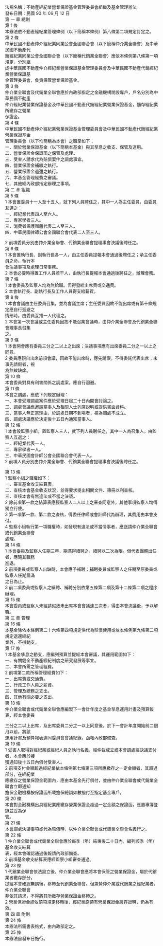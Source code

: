 法規名稱：不動產經紀業營業保證基金管理委員會組織及基金管理辦法  
發布日期：民國 90 年 06 月 12 日  
第 一 章 總則  
第 1 條  
本辦法依不動產經紀業管理條例（以下簡稱本條例）第八條第二項規定訂定之。  
第 2 條  
中華民國不動產仲介經紀業同業公會全國聯合會（以下簡稱仲介業全聯會）及中華民國不動產代  
銷經紀業同業公會全國聯合會（以下簡稱代銷業全聯會）應依本條例第八條第一項規定，分別組  
成中華民國不動產仲介經紀業營業保證基金管理委員會及中華民國不動產代銷經紀業營業保證基  
金管理委員會，負責保管營業保證基金。  
第 3 條  
仲介業全聯會及代銷業全聯會應於內政部指定之金融機構開設專戶，戶名分別為中華民國不動產  
仲介經紀業營業保證基金及中華民國不動產代銷經紀業營業保證基金，儲存經紀業所繳存之營業  
保證金。  
第 4 條  
中華民國不動產仲介經紀業營業保證基金管理委員會及中華民國不動產代銷經紀業營業保證基金  
管理委員會（以下均簡稱為本會）之職掌如下：  
一、關於營業保證基金（以下簡稱本基金）與其孳息之收支、保管及運用。  
二、營業保證金保證函之保管及處理。  
三、受害人請求代為賠償案件之調處事宜。  
四、營業保證金補繳之執行。  
五、營業保證金退還之執行。  
六、本基金管理經費之審議。  
七、其他經內政部指定辦理之事項。  
第 二 章 組織  
第 5 條  
1 本會置委員十一人至十五人，就下列人員聘任之，其中一人為主任委員，由委員互選之：  
一、經紀業代表四人至六人。  
二、專家學者三人。  
三、消費者保護團體代表二人至三人。  
四、中華民國律師公會全國聯合會代表二人至三人。  


2 前項委員分別由仲介業全聯會、代銷業全聯會提理事會決議後聘任之。  
第 6 條  
1 本會置執行長、副執行長各一人，由主任委員提報本會通過後聘任之；承主任委員之命，執行本  
會決議事項及處理日常事務。  
2 本會必要時得置工作人員若干人，由執行長提報本會通過後聘任之，辦理會務。  
第 7 條  
1 本會委員及監察人均為無給職。但得發給出席費或交通費。  
2 本會執行長、副執行長及工作人員得支給薪資。  
第 8 條  
1 本會會議由主任委員召集，並為會議主席；主任委員因故不能出席或有第十條規定應自行迴避之  
情形時，由委員互推一人代理之。  
2 本會第一次會議或主任委員因故不能召集會議時，由仲介業全聯會及代銷業全聯會理事長召集  
之。  
第 9 條  
1 本會開會應有委員三分之二以上之出席；決議事項應有出席委員二分之一以上之同意。  
2 委員應親自出席前項會議，因故不能出席時，應先請假，不得委託代表出席；未事先請假者，視  
為無故缺席。  
第 10 條  
本會委員對具有利害關係之調處案，應自行迴避。  
第 11 條  
本會之調處，應依下列規定辦理：  
一、本會受理調處案件應於受理日起二十日內開會討論之。  
二、調處會議應邀請當事人及相關人士列席說明或提供書面資料。  
三、當事人無正當理由，於調處日期不到場者，視為調處不成立。  
四、調處決議應於決定後十五日內通知當事人。  
第 12 條  
1 本會設監察小組，置監察人三人，就下列人員聘任之，其中一人為召集人，由監察人互選之：  
一、經紀業代表一人。  
二、專家學者一人。  
三、中華民國會計師公會全國聯合會代表一人。  
2 前項人員分別由仲介業全聯會、代銷業全聯會提理事會決議後聘任之。  


第 13 條  
1 監察小組之職權如下：  
一、審查基金收支結算表。  
二、查核本會基金收支狀況，並得要求提出相關文件、簿冊以利查核。  
三、查核本會有無違法或不當之決議。  
2 除前項第一款之結算表應經監察人二人以上之審查同意外，其他事項監察人均得獨立行使。  
3 第一項第一款、第二款之查核，得委任律師或會計師代為辦理，其費用由本會支付。  
4 監察小組執行第一項職權時，如發現有違法或不當情事者，應送請仲介業全聯會或代銷業全聯會  
處理。  
第 14 條  
1 本會委員及監察人任期三年，期滿得續聘之，續聘以二次為限。但代表團體出任者，應隨其職務  
進退。  
2 前項委員或監察人出缺時，本會應予補聘；補聘委員或監察人之任期至原委員或監察人任期屆滿  
之日為止。  
3 前二項委員或監察人之續聘、補聘分別依第五條第二項及第十二條第二項之程序辦理。  
第 15 條  
本會委員或監察人未經請假致未出席本會會議達三次者，得由本會決議後，予以解職。  
第 三 章 管理  
第 16 條  
本基金除依本條例第二十六條第四項規定供代為賠償使用或依本條例第九條第二項規定退還經紀  
業外，不得動支。  
第 17 條  
1 本基金孳息之動支，應編列預算並提經本會審議，其運用範圍如下：  
一、有關健全不動產經紀制度之研究發展等事宜。  
二、本會所需之管理經費。  
2 前項第二款所稱管理經費如下：  
一、出席費或交通費。  
二、行政工作人員之薪資。  
三、管理及總務之支出。  
四、其他有關必要之支出。  
第 18 條  
仲介業全聯會或代銷業全聯會應編製下一會計年度之基金孳息運用計畫及預算報表，經本會委員  


三分之二以上出席，及出席委員二分之一以上同意後，於下一會計年度開始前二個月以前，將該  
運用計畫及預算報表連同委員會會議紀錄，函報內政部備查。  
第 19 條  
1 受害人取得對經紀業或經紀人員之執行名義、經仲裁成立或本會調處經決議支付者，本會應於接  
獲通知後十五日內償付受害人。  
2 前項支付金額超過經紀業依本條例第七條第三項所應繳存之一定金額者，其超過部分，在經紀業  
應繳存之營業保證金範圍內，應由本基金先行償付，並由仲介業全聯會或代銷業全聯會立即通知  
擔保金融機構按保證函所載擔保總額如數撥付至指定基金專戶。  
第 20 條  
本會對金融機構出具經紀業應繳存營業保證金超過一定金額之保證函，應置專簿登錄並妥為保  
管。  
第 21 條  
本會調處決議事項或代為賠償時，以仲介業全聯會或代銷業全聯會名義行之。  
第 22 條  
1 仲介業全聯會或代銷業全聯會應於每季（年）結束後二十日內，編列該季（年）基金收支結算  
表，經本會確認通過後報請內政部備查。  
2 前項基金收支結算表應經監察小組審查通過。  
第 23 條  
1 代銷業全聯會依法設立後，仲介業全聯會應將本會保管之營業保證金，屬於代銷業者繳存部分，  
提經本會確認無誤後，移轉至代銷業全聯會。但兼營仲介業或代銷業之經紀業者，仲介業全聯會  
非依其請求，不得將其所繳存營業保證金移轉之。  
2 營業保證金經依前項規定移轉後，經紀業原領有營業保證金繳存證明，仍為有效。  
第 四 章 附則  
第 24 條  
本辦法所需書表格式，由內政部定之。  
第 25 條  
本辦法自發布日施行。  


